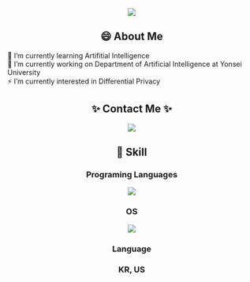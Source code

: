 <div align="center">
<img src="https://capsule-render.vercel.app/api?type=wave&color=auto&height=300&section=header&text=Math%20and%20Com&fontSize=90" />
</div>

<h2 align="center"> 😄 About Me  </h2>
🌱 I’m currently learning Artifitial Intelligence   <br/>
🔭 I’m currently working on Department of Artificial Intelligence at Yonsei University   <br/>
⚡ I’m currently interested in Differential Privacy   <br/>
<h2 align="center"> ✨ Contact Me ✨  </h2>

<div align="center">
<a href="mailto:dpcks8942@gmail.com"><img src="https://img.shields.io/badge/Gmail-D14836?style=for-the-badge&logo=gmail&logoColor=white"/></a>
</div>

<h2 align="center"> 🤔 Skill  </h2>

<div align="center">

<h3 align="center">Programing Languages </h3>
<img src="https://img.shields.io/badge/Python-3776AB?style=for-the-badge&logo=python&logoColor=white"/> 

<h3 align="center"> OS </h3>
<img src="https://img.shields.io/badge/Windows-0078D6?style=for-the-badge&logo=windows&logoColor=white"/> 
<h3 align="center"> Language </h3> 
<h3 align="center"> KR, US  </h3>        

</div>

<!--
**mathandcom/mathandcom** is a ✨ _special_ ✨ repository because its `README.md` (this file) appears on your GitHub profile.

Here are some ideas to get you started:

- 🔭 I’m currently working on ...
- 🌱 I’m currently learning ...
- 👯 I’m looking to collaborate on ...
- 🤔 I’m looking for help with ...
- 💬 Ask me about ...
- 📫 How to reach me: ...
- 😄 Pronouns: ...
- ⚡ Fun fact: ...
-->
